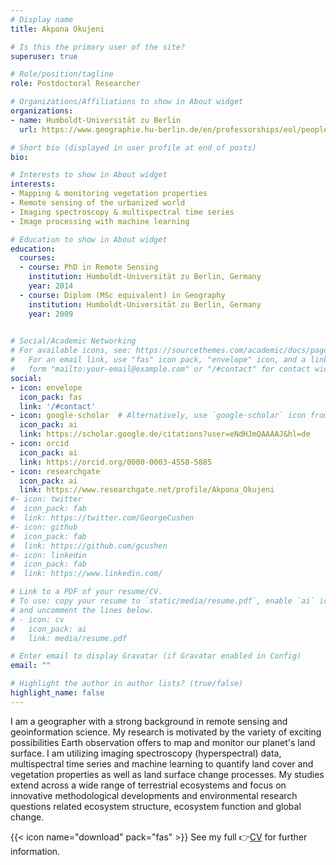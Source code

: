 ```yaml
---
# Display name
title: Akpona Okujeni

# Is this the primary user of the site?
superuser: true

# Role/position/tagline
role: Postdoctoral Researcher

# Organizations/Affiliations to show in About widget
organizations:
- name: Humboldt-Universität zu Berlin
  url: https://www.geographie.hu-berlin.de/en/professorships/eol/people/labmembers/akpona_okujeni

# Short bio (displayed in user profile at end of posts)
bio:

# Interests to show in About widget
interests:
- Mapping & monitoring vegetation properties
- Remote sensing of the urbanized world
- Imaging spectroscopy & multispectral time series
- Image processing with machine learning

# Education to show in About widget
education:
  courses:
  - course: PhD in Remote Sensing
    institution: Humboldt-Universität zu Berlin, Germany
    year: 2014
  - course: Diplom (MSc equivalent) in Geography 
    institution: Humboldt-Universität zu Berlin, Germany
    year: 2009
    

# Social/Academic Networking
# For available icons, see: https://sourcethemes.com/academic/docs/page-builder/#icons
#   For an email link, use "fas" icon pack, "envelope" icon, and a link in the
#   form "mailto:your-email@example.com" or "/#contact" for contact widget.
social:
- icon: envelope
  icon_pack: fas
  link: '/#contact'
- icon: google-scholar  # Alternatively, use `google-scholar` icon from `ai` icon pack
  icon_pack: ai
  link: https://scholar.google.de/citations?user=eNdHJmQAAAAJ&hl=de
- icon: orcid
  icon_pack: ai
  link: https://orcid.org/0000-0003-4558-5885
- icon: researchgate
  icon_pack: ai
  link: https://www.researchgate.net/profile/Akpona_Okujeni
#- icon: twitter
#  icon_pack: fab
#  link: https://twitter.com/GeorgeCushen
#- icon: github
#  icon_pack: fab
#  link: https://github.com/gcushen
#- icon: linkedin
#  icon_pack: fab
#  link: https://www.linkedin.com/

# Link to a PDF of your resume/CV.
# To use: copy your resume to `static/media/resume.pdf`, enable `ai` icons in `params.toml`, 
# and uncomment the lines below.
# - icon: cv
#   icon_pack: ai
#   link: media/resume.pdf

# Enter email to display Gravatar (if Gravatar enabled in Config)
email: ""

# Highlight the author in author lists? (true/false)
highlight_name: false
---
```


I am a geographer with a strong background in remote sensing and geoinformation science. My research is motivated by the variety of exciting possibilities Earth observation offers to map and monitor our planet's land surface. I am utilizing imaging spectroscopy (hyperspectral) data, multispectral time series and machine learning to quantify land cover and vegetation properties as well as land surface change processes. My studies extend across a wide range of terrestrial ecosystems and focus on innovative methodological developments and environmental research questions related ecosystem structure, ecosystem function and global change.

{{< icon name="download" pack="fas" >}} See my full 👉[CV](https://www.dropbox.com/s/gan76xhlxahhc4o/okujeni_cv_public_july2021.pdf?dl=0) for further information.